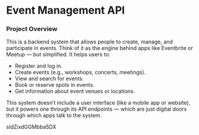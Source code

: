 # Event Management API
### Project Overview
This is a backend system that allows people to create, manage, and participate in events. Think of it as the engine behind apps like Eventbrite or Meetup — but simplified. It helps users to:
- Register and log in.
- Create events (e.g., workshops, concerts, meetings).
- View and search for events.
- Book or reserve spots in events.
- Get information about event venues or locations.</br>

This system doesn’t include a user interface (like a mobile app or website), but it powers one through its API endpoints — which are just digital doors through which apps talk to the system.

sIdZixdGGMbba5DX